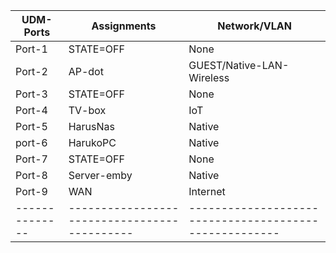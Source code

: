 | UDM-Ports      | Assignments                                  | Network/VLAN                                           |
| -------------- | -------------------------------------------- | ------------------------------------------------------ |
| Port-1         | STATE=OFF                                    | None                                                   |
| Port-2         | AP-dot                                       | GUEST/Native-LAN-Wireless                              |
| Port-3         | STATE=OFF                                    | None                                                   |
| Port-4         | TV-box                                       | IoT                                                    |
| Port-5         | HarusNas                                     | Native                                                 |
| port-6         | HarukoPC                                     | Native                                                 |
| Port-7         | STATE=OFF                                    | None                                                   |
| Port-8         | Server-emby                                  | Native                                                 |
| Port-9         | WAN                                          | Internet                                               |
| -------------- | -------------------------------------------- | ------------------------------------------------------ |
